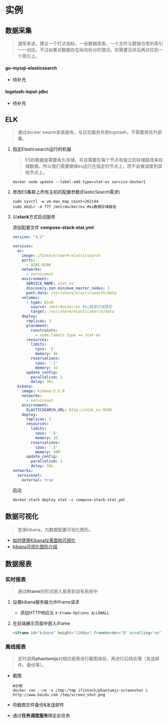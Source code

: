 # 实例

## 数据采集

> 通常来说，建议一个打点指标，一张数据库表，一个文件与数据仓库的索引一一对应。不过如果对数据存在纵向拆分的情况，则需要合并后再对应到一个索引上。

#### go-mysql-elasticsearch

- 待补充

#### logstash-input-jdbc

- 待补充

## ELK

> 通过docker swarm安装服务，与日志服务共用logstash，不需要再另外部署。

1. 指定Elasticsearch运行的机器

   > ES的数据是需要永久存储，并且需要在每个节点有独立的存储路径来存储数据。所以我们需要确保es运行在指定的节点上，而不会被调度到其他节点上。

   ```shell
   docker node update --label-add type=stat-es service-docker1
   ```

2. 修改ES集群上所有主机的配置参数(ElasticSearch需求)

   ```shell
   sudo sysctl -w vm.max_map_count=262144
   sudo mkdir -m 777 /mnt/docker/es #es数据存储路径
   ```

3. 以**stack**方式启动服务

   添加配置文件 **compose-stack-stat.yml**

   ```yaml
   version: "3.2"

   services:
     es:
       image: ifintech/swarm-elasticsearch
       ports:
         - 9201:9200
       networks:
         - servicenet
       environment:
         SERVICE_NAME: stat_es
         discovery.zen.minimum_master_nodes: 3
         path.data: /usr/share/elasticsearch/data
       volumes:
         - type: bind
           source: /mnt/docker/es #es数据存储路径
           target: /usr/share/elasticsearch/data
       deploy:
         replicas: 3
         placement:
           constraints:
             - node.labels.type == stat-es
         resources:
           limits:
             cpus: '1'
             memory: 4G
           reservations:
             cpus: '.1'
             memory: 1G
         update_config:
           parallelism: 1
           delay: 30s
     kibana:
       image: kibana:5.5.0
       networks:
         - servicenet
       environment:
         ELASTICSEARCH_URL: http://stat_es:9200
       deploy:
         replicas: 2
         resources:
           limits:
             cpus: '.5'
             memory: 1G
           reservations:
             cpus: '.1'
             memory: 50M
         update_config:
           parallelism: 1
           delay: 10s
   networks:
     servicenet:
       external: true
   ```

   启动

   ```shell
   docker stack deploy stat -c compose-stack-stat.yml
   ```

## 数据可视化

> 登录kibana，为数据配置可视化图形。

- [如何使用Kibana仪表盘和可视化](https://www.howtoing.com/how-to-use-kibana-dashboards-and-visualizations/)
- [kibana可视化图形介绍](https://kibana.logstash.es/content/kibana/v5/visualize/)

## 数据报表

### 实时报表

> 通过**iframe**的形式嵌入报表到自有系统中

1. 设置kibana服务器允许iframe请求

   - 添加HTTP响应头 `X-Frame-Options ALLOWALL`

2. 在前端展示页面中嵌入iframe

   ```html
   <iframe id="kibana" height="1200px" frameborder="0" scrolling="no" marginheight="0" marginwidth="0" width="100%" src="<?=$url?>"></iframe>
   ```

### 离线报表

> 定时调用**phantomjs**对相应报表进行截图保存，再进行后续处理（发送邮件、备份等）。

- 截图

  ```shell
  #示例
  docker run --rm -v /tmp:/tmp ifintech/phantomjs-screenshot \
  http://www.baidu.com /tmp/screen_shot.png
  ```

- 将截图文件备份&发送邮件

- 通过**任务调度服务**绑定此任务

